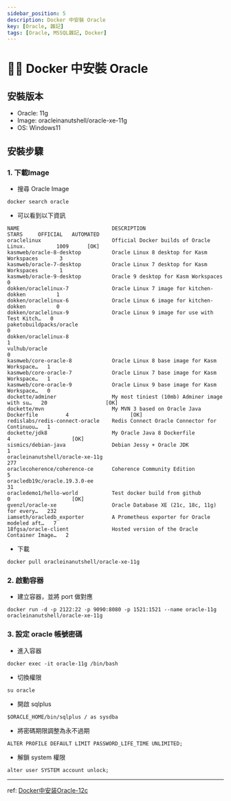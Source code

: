 ```yaml
---
sidebar_position: 5
description: Docker 中安裝 Oracle
key: [Oracle, 雜記]
tags: [Oracle, MSSQL雜記, Docker]
---
```


# 👩‍💻 Docker 中安裝 Oracle

## 安裝版本

- Oracle: 11g
- Image: oracleinanutshell/oracle-xe-11g
- OS: Windows11

## 安裝步驟

### 1. 下載Image

- 搜尋 Oracle Image

```shell
docker search oracle
```

- 可以看到以下資訊

```shell {20}
NAME                              DESCRIPTION                                      STARS     OFFICIAL   AUTOMATED
oraclelinux                       Official Docker builds of Oracle Linux.          1009      [OK]
kasmweb/oracle-8-desktop          Oracle Linux 8 desktop for Kasm Workspaces       3
kasmweb/oracle-7-desktop          Oracle Linux 7 desktop for Kasm Workspaces       1
kasmweb/oracle-9-desktop          Oracle 9 desktop for Kasm Workspaces             0
dokken/oraclelinux-7              Oracle Linux 7 image for kitchen-dokken          1
dokken/oraclelinux-6              Oracle Linux 6 image for kitchen-dokken          0
dokken/oraclelinux-9              Oracle Linux 9 image for use with Test Kitch…   0
paketobuildpacks/oracle                                                            0
dokken/oraclelinux-8                                                               1
vulhub/oracle                                                                      0
kasmweb/core-oracle-8             Oracle Linux 8 base image for Kasm Workspace…   1
kasmweb/core-oracle-7             Oracle Linux 7 base image for Kasm Workspace…   1
kasmweb/core-oracle-9             Oracle Linux 9 base image for Kasm Workspace…   0
dockette/adminer                  My most tiniest (10mb) Adminer image with su…   20                   [OK]
dockette/mvn                      My MVN 3 based on Oracle Java Dockerfile         4                    [OK]
redislabs/redis-connect-oracle    Redis Connect Oracle Connector for Continuou…   1
dockette/jdk8                     My Oracle Java 8 Dockerfile                      4                    [OK]
sismics/debian-java               Debian Jessy + Oracle JDK                        1
oracleinanutshell/oracle-xe-11g                                                    277
oraclecoherence/coherence-ce      Coherence Community Edition                      5
oracledb19c/oracle.19.3.0-ee                                                       31
oracledemo1/hello-world           Test docker build from github                    0                    [OK]
gvenzl/oracle-xe                  Oracle Database XE (21c, 18c, 11g) for every…   232
iamseth/oracledb_exporter         A Prometheus exporter for Oracle modeled aft…   7
18fgsa/oracle-client              Hosted version of the Oracle Container Image…   2
```

- 下載

```shell
docker pull oracleinanutshell/oracle-xe-11g
```

### 2. 啟動容器

- 建立容器，並將 port 做對應

```shell
docker run -d -p 2122:22 -p 9090:8080 -p 1521:1521 --name oracle-11g oracleinanutshell/oracle-xe-11g
```

### 3. 設定 oracle 帳號密碼

- 進入容器

```shell
docker exec -it oracle-11g /bin/bash
```

- 切換權限

```shell
su oracle
```

- 開啟 sqlplus

```shell
$ORACLE_HOME/bin/sqlplus / as sysdba
```

- 將密碼期限調整為永不過期

```shell
ALTER PROFILE DEFAULT LIMIT PASSWORD_LIFE_TIME UNLIMITED;
```

- 解鎖 system 權限

```shell
alter user SYSTEM account unlock;
```

---

ref: [Docker中安装Oracle-12c](https://zhuanlan.zhihu.com/p/605595017)